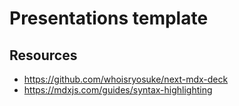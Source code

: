 # Presentations template


## Resources

- https://github.com/whoisryosuke/next-mdx-deck
- https://mdxjs.com/guides/syntax-highlighting
